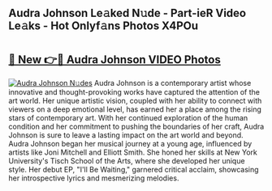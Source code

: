 ## Audra Johnson Le𝚊ked N𝚞de - Part-ieR Video Le𝚊ks - Hot Onlyf𝚊ns Photos X4POu

# <h2><a href="http://ab61030.deff.icu/?id=Audra+Johnson">🔗 New 👉🔴 Audra Johnson VIDEO Photos</a></h2>

[![Audra Johnson N𝚞des](https://i.imgur.com/rIISA9y.gif)](http://ab61030.deff.icu/?id=Audra+Johnson)
Audra Johnson is a contemporary artist whose innovative and thought-provoking works have captured the attention of the art world. Her unique artistic vision, coupled with her ability to connect with viewers on a deep emotional level, has earned her a place among the rising stars of contemporary art. With her continued exploration of the human condition and her commitment to pushing the boundaries of her craft, Audra Johnson is sure to leave a lasting impact on the art world and beyond. Audra Johnson began her musical journey at a young age, influenced by artists like Joni Mitchell and Elliott Smith. She honed her skills at New York University's Tisch School of the Arts, where she developed her unique style. Her debut EP, "I'll Be Waiting," garnered critical acclaim, showcasing her introspective lyrics and mesmerizing melodies.
